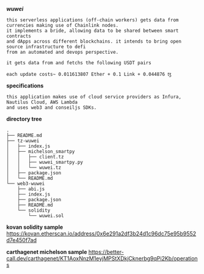 ***wuwei***
``` 
this serverless applications (off-chain workers) gets data from currencies making use of Chainlink nodes.
it implements a bride, allowing data to be shared between smart contracts
and dApps across different blockchains. it intends to bring open source infrastructure to defi
from an automated and devops perspective.

it gets data from and fetchs the following USDT pairs

each update costs~ 0.011613807 Ether + 0.1 Link + 0.044876 ꜩ
``` 
**specifications** 
``` 
this application makes use of cloud service providers as Infura, Nautilus Cloud, AWS Lambda 
and uses web3 and conseiljs SDKs.
```
**directory tree**
```
.
├── README.md
├── tz-wuwei
│   ├── index.js
│   ├── michelson_smartpy
│   │   ├── client.tz
│   │   ├── wuwei_smartpy.py
│   │   └── wuwei.tz
│   ├── package.json
│   └── README.md
└── web3-wuwei
    ├── abi.js
    ├── index.js
    ├── package.json
    ├── README.md
    └── solidity
        └── wuwei.sol
```

**kovan solidity sample**
https://kovan.etherscan.io/address/0x6e291a2df3b24d1c96dc75e95b9552d7e450f7ad

**carthagenet michelson sample** 
https://better-call.dev/carthagenet/KT1AoxNnzM1eyjMPStXDkjCknerbg9qPi2Kb/operations
